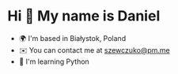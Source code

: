 Hi 👋 My name is Daniel
=======================

* 🌍  I'm based in Białystok, Poland
* ✉️  You can contact me at [szewczuko@pm.me](mailto:szewczuko@pm.me)
* 🧠  I'm learning Python
